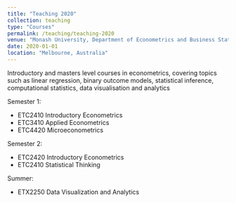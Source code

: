 ```yaml
---
title: "Teaching 2020"
collection: teaching
type: "Courses"
permalink: /teaching/teaching-2020
venue: "Monash University, Department of Econometrics and Business Statistics"
date: 2020-01-01
location: "Melbourne, Australia"
---
```


Introductory and masters level courses in econometrics, covering topics such as linear regression, binary outcome models, statistical inference, computational statistics, data visualisation and analytics

Semester 1:
- ETC2410 Introductory Econometrics
- ETC3410 Applied Econometrics
- ETC4420 Microeconometrics

Semester 2:
- ETC2420 Introductory Econometrics
- ETC2410 Statistical Thinking

Summer:
- ETX2250 Data Visualization and Analytics
